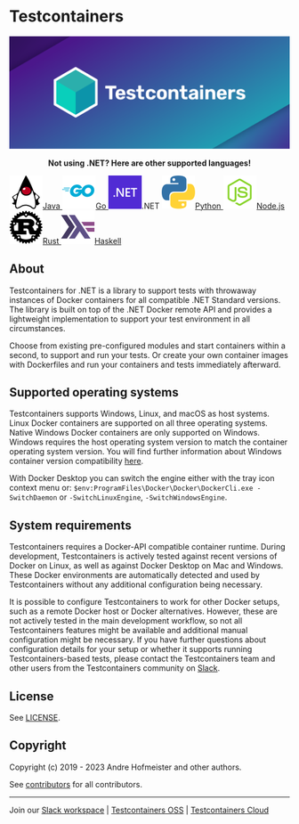 # Testcontainers

![Testcontainers Banner](banner.png)

<p style="text-align:center">
  <strong>Not using .NET? Here are other supported languages!</strong>
</p>
<div class="card-grid">
  <a class="card-grid-item" href="https://www.testcontainers.org">
    <img src="language-logos/java.svg" />Java
  </a>
  <a class="card-grid-item" href="https://golang.testcontainers.org">
    <img src="language-logos/go.svg" />Go
  </a>
  <a class="card-grid-item">
    <img src="language-logos/dotnet.svg" />.NET
  </a>
  <a class="card-grid-item" href="https://testcontainers-python.readthedocs.io/en/latest/">
    <img src="language-logos/python.svg" />Python
  </a>
  <a class="card-grid-item" href="https://github.com/testcontainers/testcontainers-node/">
    <img src="language-logos/nodejs.svg" />Node.js
  </a>
  <a class="card-grid-item" href="https://docs.rs/testcontainers/latest/testcontainers/">
    <img src="language-logos/rust.svg" />Rust
  </a>
  <a class="card-grid-item" href="https://github.com/testcontainers/testcontainers-hs/">
    <img src="language-logos/haskell.svg"/>Haskell
  </a>
</div>

## About

Testcontainers for .NET is a library to support tests with throwaway instances of Docker containers for all compatible .NET Standard versions. The library is built on top of the .NET Docker remote API and provides a lightweight implementation to support your test environment in all circumstances.

Choose from existing pre-configured modules and start containers within a second, to support and run your tests. Or create your own container images with Dockerfiles and run your containers and tests immediately afterward.

## Supported operating systems

Testcontainers supports Windows, Linux, and macOS as host systems. Linux Docker containers are supported on all three operating systems. Native Windows Docker containers are only supported on Windows. Windows requires the host operating system version to match the container operating system version. You will find further information about Windows container version compatibility [here][windows-container-version-compatibility].

With Docker Desktop you can switch the engine either with the tray icon context menu or: `$env:ProgramFiles\Docker\Docker\DockerCli.exe -SwitchDaemon` or `-SwitchLinuxEngine`, `-SwitchWindowsEngine`.

## System requirements

Testcontainers requires a Docker-API compatible container runtime. During development, Testcontainers is actively tested against recent versions of Docker on Linux, as well as against Docker Desktop on Mac and Windows. These Docker environments are automatically detected and used by Testcontainers without any additional configuration being necessary.

It is possible to configure Testcontainers to work for other Docker setups, such as a remote Docker host or Docker alternatives. However, these are not actively tested in the main development workflow, so not all Testcontainers features might be available and additional manual configuration might be necessary. If you have further questions about configuration details for your setup or whether it supports running Testcontainers-based tests, please contact the Testcontainers team and other users from the Testcontainers community on [Slack][slack-workspace].

## License

See [LICENSE](https://raw.githubusercontent.com/testcontainers/testcontainers-dotnet/main/LICENSE).

## Copyright

Copyright (c) 2019 - 2023 Andre Hofmeister and other authors.

See [contributors][testcontainers-dotnet-contributors] for all contributors.

----

Join our [Slack workspace][slack-workspace] | [Testcontainers OSS][testcontainers-oss] | [Testcontainers Cloud][testcontainers-cloud]

[windows-container-version-compatibility]: https://docs.microsoft.com/en-us/virtualization/windowscontainers/deploy-containers/version-compatibility
[testcontainers-dotnet-contributors]: https://github.com/testcontainers/testcontainers-dotnet/graphs/contributors/
[slack-workspace]: https://slack.testcontainers.org/
[testcontainers-oss]: https://www.testcontainers.org/
[testcontainers-cloud]: https://www.testcontainers.cloud/
